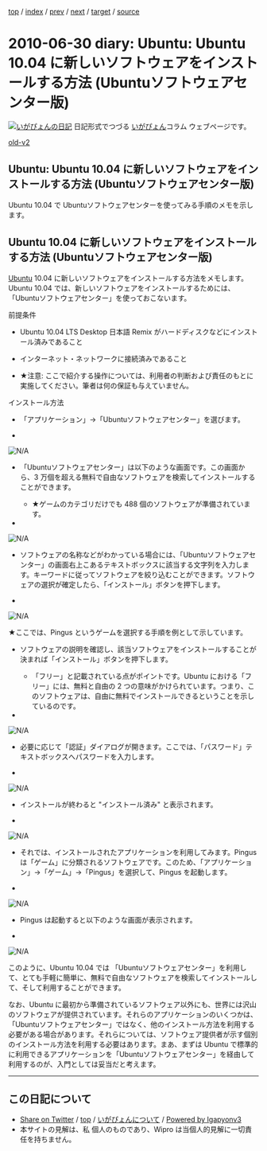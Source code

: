 [top](../index.html) 
 / [index](index.html) 
 / [prev](ig100629.html) 
 / [next](ig100701.html) 
 / [target](http://www.igapyon.jp/igapyon/diary/2010/ig100630.html) 
 / [source](https://github.com/igapyon/diary/blob/master/2010/ig100630.src.md) 

2010-06-30 diary: Ubuntu: Ubuntu 10.04 に新しいソフトウェアをインストールする方法 (Ubuntuソフトウェアセンター版)
=====================================================================================================
[![いがぴょんの日記](http://www.igapyon.jp/igapyon/diary/images/iga200306s.jpg "いがぴょん")](http://www.igapyon.jp/igapyon/diary/memo/memoigapyon.html) 日記形式でつづる [いがぴょん](http://www.igapyon.jp/igapyon/diary/memo/memoigapyon.html)コラム ウェブページです。

[old-v2](ig100630-orig.html)

## Ubuntu: Ubuntu 10.04 に新しいソフトウェアをインストールする方法 (Ubuntuソフトウェアセンター版)

Ubuntu 10.04 で Ubuntuソフトウェアセンターを使ってみる手順のメモを示します。


## Ubuntu 10.04 に新しいソフトウェアをインストールする方法 (Ubuntuソフトウェアセンター版)

[Ubuntu](http://www.igapyon.jp/igapyon/diary/keyword/ubuntu.html) 10.04 に新しいソフトウェアをインストールする方法をメモします。Ubuntu 10.04 では、新しいソフトウェアをインストールするためには、「Ubuntuソフトウェアセンター」を使っておこないます。

前提条件

* Ubuntu 10.04 LTS Desktop 日本語 Remix がハードディスクなどにインストール済みであること
  
  
* インターネット・ネットワークに接続済みであること
  
* ★注意: ここで紹介する操作については、利用者の判断および責任のもとに実施してください。筆者は何の保証も与えていません。

インストール方法

* 「アプリケーション」→「Ubuntuソフトウェアセンター」を選びます。
  
* 
![N/A](http://www.igapyon.jp/igapyon/image/diary/2010/20100630ubu001.png)

* 「Ubuntuソフトウェアセンター」は以下のような画面です。この画面から、3 万個を超える無料で自由なソフトウェアを検索してインストールすることができます。
  
  * ★ゲームのカテゴリだけでも 488 個のソフトウェアが準備されています。
  

  
* 
![N/A](http://www.igapyon.jp/igapyon/image/diary/2010/20100630ubu002.png)

* ソフトウェアの名称などがわかっている場合には、「Ubuntuソフトウェアセンター」の画面右上こあるテキストボックスに該当する文字列を入力します。キーワードに従ってソフトウェアを絞り込むことができます。ソフトウェアの選択が確定したら、「インストール」ボタンを押下します。
  
* 
![N/A](http://www.igapyon.jp/igapyon/image/diary/2010/20100630ubu003.png)

  ★ここでは、Pingus というゲームを選択する手順を例として示しています。

* ソフトウェアの説明を確認し、該当ソフトウェアをインストールすることが決まれば「インストール」ボタンを押下します。
  
  * 「フリー」と記載されている点がポイントです。Ubuntu における「フリー」には、無料と自由の 2 つの意味がかけられています。つまり、このソフトウェアは、自由に無料でインストールできるということを示しているのです。
  

  
* 
![N/A](http://www.igapyon.jp/igapyon/image/diary/2010/20100630ubu004.png)

* 必要に応じて「認証」ダイアログが開きます。ここでは、「パスワード」テキストボックスへパスワードを入力します。
  
* 
![N/A](http://www.igapyon.jp/igapyon/image/diary/2010/20100630ubu005.png)

* インストールが終わると "インストール済み" と表示されます。
  
* 
![N/A](http://www.igapyon.jp/igapyon/image/diary/2010/20100630ubu006.png)

* それでは、インストールされたアプリケーションを利用してみます。Pingus は「ゲーム」に分類されるソフトウェアです。このため、「アプリケーション」→「ゲーム」→「Pingus」を選択して、Pingus
  を起動します。
  
* 
![N/A](http://www.igapyon.jp/igapyon/image/diary/2010/20100630ubu007.png)

* Pingus は起動すると以下のような画面が表示されます。
  
* 
![N/A](http://www.igapyon.jp/igapyon/image/diary/2010/20100630ubu008.png)

このように、Ubuntu 10.04 では 「Ubuntuソフトウェアセンター」を利用して、とても手軽に簡単に、無料で自由なソフトウェアを検索してインストールして、そして利用することができます。

なお、Ubuntu に最初から準備されているソフトウェア以外にも、世界には沢山のソフトウェアが提供されています。それらのアプリケーションのいくつかは、「Ubuntuソフトウェアセンター」ではなく、他のインストール方法を利用する必要がある場合があります。それらについては、ソフトウェア提供者が示す個別のインストール方法を利用する必要はあります。まあ、まずは Ubuntu で標準的に利用できるアプリケーションを「Ubuntuソフトウェアセンター」を経由して利用するのが、入門としては妥当だと考えます。


----------------------------------------------------------------------------------------------------

## この日記について

* [Share on Twitter](https://twitter.com/intent/tweet?hashtags=igapyon%2Cdiary%2C%E3%81%84%E3%81%8C%E3%81%B4%E3%82%87%E3%82%93&text=Ubuntu%3A+Ubuntu+10.04+%E3%81%AB%E6%96%B0%E3%81%97%E3%81%84%E3%82%BD%E3%83%95%E3%83%88%E3%82%A6%E3%82%A7%E3%82%A2%E3%82%92%E3%82%A4%E3%83%B3%E3%82%B9%E3%83%88%E3%83%BC%E3%83%AB%E3%81%99%E3%82%8B%E6%96%B9%E6%B3%95+%28Ubuntu%E3%82%BD%E3%83%95%E3%83%88%E3%82%A6%E3%82%A7%E3%82%A2%E3%82%BB%E3%83%B3%E3%82%BF%E3%83%BC%E7%89%88%29&url=http%3A%2F%2Fwww.igapyon.jp%2Figapyon%2Fdiary%2F2010%2Fig100630.html) / [top](../index.html) / [いがぴょんについて](http://www.igapyon.jp/igapyon/diary/memo/memoigapyon.html) / [Powered by Igapyonv3](https://github.com/igapyon/igapyonv3)
* 本サイトの見解は、私 個人のものであり、Wipro は当個人的見解に一切責任を持ちません。 
